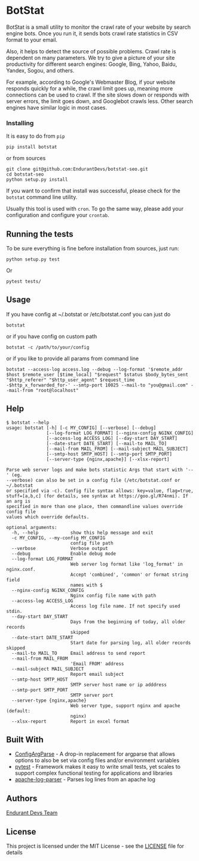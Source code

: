 # BotStat

BotStat is a small utility to monitor the crawl rate of your website by search engine bots. Once you run it, it sends bots crawl rate statistics in CSV format to your email.

Also, it helps to detect the source of possible problems. Crawl rate is dependent on many parameters. We try to give a picture of your site productivity for different search engines: Google, Bing, Yahoo, Baidu, Yandex, Sogou, and others.

For example, according to Google's Webmaster Blog, if your website responds quickly for a while, the crawl limit goes up, meaning more connections can be used to crawl. If the site slows down or responds with server errors, the limit goes down, and Googlebot crawls less. Other search engines have similar logic in most cases.

### Installing

It is easy to do from `pip`

```
pip install botstat
```

or from sources

```
git clone git@github.com:EndurantDevs/botstat-seo.git
cd botstat-seo
python setup.py install
```

If you want to confirm that install was successful, please check for the `botstat` command line utility.

Usually this tool is used with `cron`. To go the same way, please add your configuration and configure your `crontab`.

## Running the tests

To be sure everything is fine before installation from sources, just run:
```
python setup.py test
```
Or
```
pytest tests/
```

## Usage

If you have config at ~/.botstat or /etc/botstat.conf you can just do
```
botstat
```
or if you have config on custom path
```
botstat -c /path/to/your/config 
```
or if you like to provide all params from command line
```
botstat --access-log access.log --debug --log-format '$remote_addr $host $remote_user [$time_local] "$request" $status $body_bytes_sent "$http_referer" "$http_user_agent" $request_time -$http_x_forwarded_for-' --smtp-port 10025 --mail-to "you@gmail.com" --mail-from "root@localhost"
```

## Help

```
$ botstat --help
usage: botstat [-h] [-c MY_CONFIG] [--verbose] [--debug]
               [--log-format LOG_FORMAT] [--nginx-config NGINX_CONFIG]
               [--access-log ACCESS_LOG] [--day-start DAY_START]
               [--date-start DATE_START] [--mail-to MAIL_TO]
               [--mail-from MAIL_FROM] [--mail-subject MAIL_SUBJECT]
               [--smtp-host SMTP_HOST] [--smtp-port SMTP_PORT]
               [--server-type {nginx,apache}] [--xlsx-report]

Parse web server logs and make bots statistic Args that start with '--' (eg.
--verbose) can also be set in a config file (/etc/botstat.conf or ~/.botstat
or specified via -c). Config file syntax allows: key=value, flag=true,
stuff=[a,b,c] (for details, see syntax at https://goo.gl/R74nmi). If an arg is
specified in more than one place, then commandline values override config file
values which override defaults.

optional arguments:
  -h, --help            show this help message and exit
  -c MY_CONFIG, --my-config MY_CONFIG
                        config file path
  --verbose             Verbose output
  --debug               Enable debug mode
  --log-format LOG_FORMAT
                        Web server log format like 'log_format' in nginx.conf.
                        Accept 'combined', 'common' or format string field
                        names with $
  --nginx-config NGINX_CONFIG
                        Nginx config file name with path
  --access-log ACCESS_LOG
                        Access log file name. If not specify used stdin.
  --day-start DAY_START
                        Days from the beginning of today, all older records
                        skipped
  --date-start DATE_START
                        Start date for parsing log, all older records skipped
  --mail-to MAIL_TO     Email address to send report
  --mail-from MAIL_FROM
                        'Email FROM' address
  --mail-subject MAIL_SUBJECT
                        Report email subject
  --smtp-host SMTP_HOST
                        SMTP server host name or ip adddress
  --smtp-port SMTP_PORT
                        SMTP server port
  --server-type {nginx,apache}
                        Web server type, support nginx and apache (default:
                        nginx)
  --xlsx-report         Report in excel format
```

## Built With

* [ConfigArgParse](https://github.com/bw2/ConfigArgParse) - A drop-in replacement for argparse that allows options to also be set via config files and/or environment variables
* [pytest](https://docs.pytest.org/en/latest/) - Framework makes it easy to write small tests, yet scales to support complex functional testing for applications and libraries
* [apache-log-parser](https://github.com/rory/apache-log-parser) - Parses log lines from an apache log

## Authors

 [Endurant Devs Team](https://github.com/EndurantDevs)

## License

This project is licensed under the MIT License - see the [LICENSE](LICENSE) file for details
